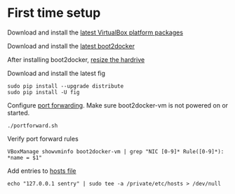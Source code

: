 # First time setup

Download and install the [latest VirtualBox platform packages](https://www.virtualbox.org/wiki/Downloads)

Download and install the [latest boot2docker](https://github.com/boot2docker/osx-installer/releases)

After installing boot2docker, [resize the hardrive](boot2docker-init.sh)

Download and install the latest fig
```
sudo pip install --upgrade distribute
sudo pip install -U fig
```

Configure [port forwarding](portforward.sh). Make sure boot2docker-vm is not powered on or started.
```
./portforward.sh
```

Verify port forward rules
```
VBoxManage showvminfo boot2docker-vm | grep "NIC [0-9]* Rule([0-9]*): *name = $1"
```

Add entries to [hosts file](#hostsfile)
```
echo "127.0.0.1 sentry" | sudo tee -a /private/etc/hosts > /dev/null
```
